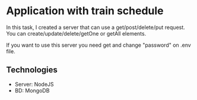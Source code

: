 # Application with train schedule
In this task, I created a server that can use a get/post/delete/put request.
You can create/update/delete/getOne or getAll elements.

If you want to use this server you need get and change "password" on .env file.

## Technologies

- Server: NodeJS
- BD: MongoDB